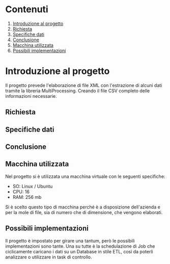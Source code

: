 # Contenuti
1. [Introduzione al progetto](README.md#introduzione-al-progetto)
2. [Richiesta](README.md#richiesta)
3. [Specifiche dati](README.md#specifiche-dati)
4. [Conclusione](README.md#conclusione)
5. [Macchina utilizzata](README.md#macchina-utilizzata)
6. [Possibili implementazioni](README.md#possibili-implementazioni)

# Introduzione al progetto

Il progetto prevede l'elaborazione di file XML con l'estrazione di alcuni dati tramite la libreria MultiProcessing.
Creando il file CSV completo delle informazioni necessarie.

## Richiesta



## Specifiche dati



## Conclusione



## Macchina utilizzata

Nel progetto si è utilizzata una macchina virtuale con le seguenti specifiche:
- SO: Linux / Ubuntu
- CPU: 16
- RAM: 256 mb

Si è scelto questo tipo di macchina perché è a disposizione dell'azienda e per la mole di file, sia di numero che di dimensione, che vengono elaborati.

## Possibili implementazioni

Il progetto è impostato per girare una tantum, però le possibili implementazioni sono tante.
Una su tutte è la schedulazione di Job che ciclicamente caricano i dati su un Database in stile ETL, così da poterli analizzare o utilizzare in task di controllo.
